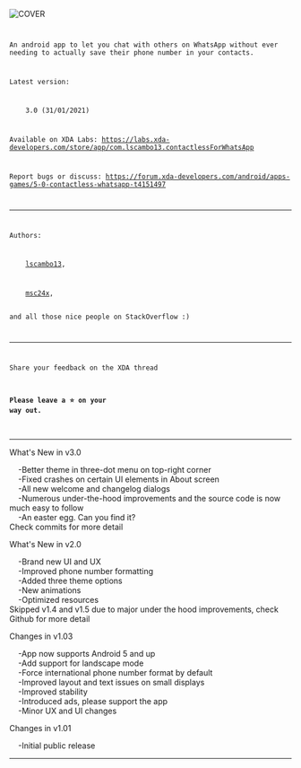 ![COVER](https://github.com/lscambo13/ContactlessForWhatsApp/raw/master/screenshots/banner-xda.png)
<code>

An android app to let you chat with others on WhatsApp without ever needing to actually save their phone number in your contacts.

Latest version:<br>

&nbsp;&nbsp;&nbsp;&nbsp;3.0 (31/01/2021)

Available on XDA Labs:
https://labs.xda-developers.com/store/app/com.lscambo13.contactlessForWhatsApp

Report bugs or discuss:
https://forum.xda-developers.com/android/apps-games/5-0-contactless-whatsapp-t4151497


---------------------------------------------------------------

Authors:<br>

&nbsp;&nbsp;&nbsp;&nbsp;[lscambo13](https://github.com/lscambo13),<br>

&nbsp;&nbsp;&nbsp;&nbsp;[msc24x](https://github.com/msc24x),<br>  
and all those nice people on StackOverflow :)

---------------------------------------------------------------

Share your feedback on the XDA thread

#### Please leave a ⭐ on your way out. ##
</code>

---------------------------------------------------------------

What's New in v3.0<br>

&nbsp;&nbsp;&nbsp;&nbsp;-Better theme in three-dot menu on top-right corner<br>
&nbsp;&nbsp;&nbsp;&nbsp;-Fixed crashes on certain UI elements in About screen<br>
&nbsp;&nbsp;&nbsp;&nbsp;-All new welcome and changelog dialogs<br>
&nbsp;&nbsp;&nbsp;&nbsp;-Numerous under-the-hood improvements and the source code is now much easy to follow<br>
&nbsp;&nbsp;&nbsp;&nbsp;-An easter egg. Can you find it?<br>
Check commits for more detail<br>


What's New in v2.0<br>

&nbsp;&nbsp;&nbsp;&nbsp;-Brand new UI and UX<br>
&nbsp;&nbsp;&nbsp;&nbsp;-Improved phone number formatting<br>
&nbsp;&nbsp;&nbsp;&nbsp;-Added three theme options<br>
&nbsp;&nbsp;&nbsp;&nbsp;-New animations<br>
&nbsp;&nbsp;&nbsp;&nbsp;-Optimized resources<br>
Skipped v1.4 and v1.5 due to major under the hood improvements, check Github for more detail<br>


Changes in v1.03<br>

&nbsp;&nbsp;&nbsp;&nbsp;-App now supports Android 5 and up<br>
&nbsp;&nbsp;&nbsp;&nbsp;-Add support for landscape mode<br>
&nbsp;&nbsp;&nbsp;&nbsp;-Force international phone number format by default<br>
&nbsp;&nbsp;&nbsp;&nbsp;-Improved layout and text issues on small displays<br>
&nbsp;&nbsp;&nbsp;&nbsp;-Improved stability<br>
&nbsp;&nbsp;&nbsp;&nbsp;-Introduced ads, please support the app<br>
&nbsp;&nbsp;&nbsp;&nbsp;-Minor UX and UI changes<br>


Changes in v1.01<br>

&nbsp;&nbsp;&nbsp;&nbsp;-Initial public release

---------------------------------------------------------------

